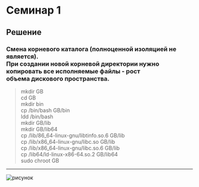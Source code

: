# **Семинар 1**

## Решение

### Смена корневого каталога (полноценной изоляцией не является).<br> При создании новой корневой директории нужно копировать все исполняемые файлы - рост<br> объема дискового пространства.

> mkdir GB<br>
cd GB<br>
mkdir bin<br>
cp /bin/bash GB/bin<br>
ldd /bin/bash<br>
mkdir GB/lib<br>
mkdir GB/lib64<br>
cp /lib/86_64-linux-gnu/libtinfo.so.6 GB/lib<br>
cp /lib/x86_64-linux-gnu/libc.so GB/lib<br>
cp /lib/x86_64-linux-gnu/libc.so.6 GB/lib<br>
cp /lib64/ld-linux-x86-64.so.2 GB/lib64<br>
sudo chroot GB<br>
---

![рисунок](C:\Users\Professional\Desktop\ubunta\hw1\hw1-1.png)